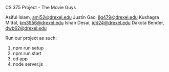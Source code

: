 CS 375 Project - The Movie Guys

Asiful Islam, ami52@drexel.edu
Justin Gao, jlg479@drexel.edu
Kushagra Mittal, km3956@drexel.edu
Ishan Desai, idd24@drexel.edu
Dakota Bender, dwb62@drexel.edu

Run our project as such:

1. npm run setup
2. npm run start
3. cd app
4. node server.js
